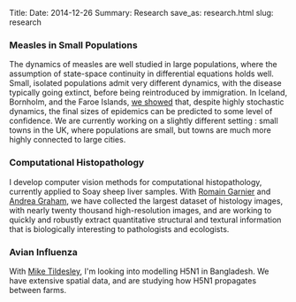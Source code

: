Title: 
Date: 2014-12-26
Summary: Research
save_as: research.html
slug: research

<style>
li { font-size: 20px; margin-bottom: 25px; }
</style>




### Measles in Small Populations


The dynamics of measles are well studied in large populations, where the assumption of state-space continuity in differential equations holds well. Small, isolated populations admit very different dynamics, with the disease typically going extinct, before being reintroduced by immigration. In Iceland, Bornholm, and the Faroe Islands, <a href="http://rsif.royalsocietypublishing.org/content/12/102/20141125.full-text.pdf">we showed</a> that, despite highly stochastic dynamics, the final sizes of epidemics can be predicted to some level of confidence. We are currently working on a slightly different setting : small towns in the UK, where populations are small, but towns are much more highly connected to large cities.


### Computational Histopathology

I develop computer vision methods for computational histopathology, currently applied to Soay sheep liver samples. With [Romain Garnier](https://sites.google.com/site/immunoecologist/) and [Andrea Graham](http://www.princeton.edu/~algraham/people_agraham.htm), we have collected the largest dataset of histology images, with nearly twenty thousand high-resolution images, and are working to quickly and robustly extract quantitative structural and textural information that is biologically interesting to pathologists and ecologists.



### Avian Influenza

With [Mike Tildesley](http://www.nottingham.ac.uk/vet/people/michael.tildesley), I'm looking into modelling H5N1 in Bangladesh. We have extensive spatial data, and are studying how H5N1 propagates between farms.

